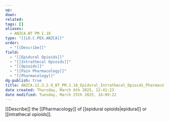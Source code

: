 ```yaml
---
up: 
down: 
related: 
tags: []
aliases:
  - ANZCA.BT PM 1.18
type: "[[LO.C.PEX.ANZCA]]"
order:
  - "[[Describe]]"
field:
  - "[[Epidural Opioids]]"
  - "[[Intrathecal Opioids]]"
  - "[[Opioids]]"
  - "[[Pain Pharmacology]]"
  - "[[Pharmacology]]"
dg-publish: true
title: ANZCA.12.3.2.9_BT_PM.1.18_Epidural_Intrathecal_Opioids_Pharmacology
date created: Thursday, March 6th 2025, 12:41:23
date modified: Tuesday, March 25th 2025, 16:09:22
---
```


[[Describe]] the [[Pharmacology]] of [[epidural opioids|epidural]] or [[intrathecal opioids]].
